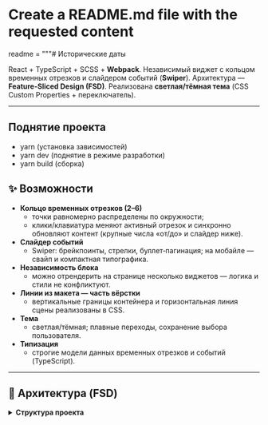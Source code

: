 # Create a README.md file with the requested content

readme = """# Исторические даты

React + TypeScript + SCSS + **Webpack**. Независимый виджет с кольцом временных отрезков и слайдером событий (**Swiper**). Архитектура —
**Feature-Sliced Design (FSD)**. Реализована **светлая/тёмная тема** (CSS Custom Properties + переключатель).

---

## Поднятие проекта

-   yarn (установка зависимостей)
-   yarn dev (поднятие в режиме разработки)
-   yarn build (сборка)

## ✨ Возможности

-   **Кольцо временных отрезков (2–6)**
    -   точки равномерно распределены по окружности;
    -   клики/клавиатура меняют активный отрезок и синхронно обновляют контент (крупные числа «от/до» и слайдер ниже).
-   **Слайдер событий**
    -   Swiper: брейкпоинты, стрелки, буллет‑пагинация; на мобайле — свайп и компактная типографика.
-   **Независимость блока**
    -   можно отрендерить на странице несколько виджетов — логика и стили не конфликтуют.
-   **Линии из макета — часть вёрстки**
    -   вертикальные границы контейнера и горизонтальная линия сцены реализованы в CSS.
-   **Тема**
    -   светлая/тёмная; плавные переходы, сохранение выбора пользователя.
-   **Типизация**
    -   строгие модели данных временных отрезков и событий (TypeScript).

---

## 🧱 Архитектура (FSD)

<details>
<summary><strong>Структура проекта</strong></summary>

```text
.
├─ public/
│  └─ index.html
├─ src/
│  ├─ entities/
│  │  └─ timeline/
│  │     └─ model/
│  │        └─ types.ts
│  ├─ features/
│  │  └─ period-ring/
│  │     ├─ lib/
│  │     │  └─ calcPositions.ts
│  │     └─ ui/
│  │        ├─ PeriodRing.module.scss
│  │        ├─ PeriodRing.tsx
│  │        └─ index.ts
│  ├─ shared/
│  │  ├─ lib/
│  │  │  └─ polar.ts
│  │  ├─ styles/
│  │  │  └─ variables.scss
│  │  └─ theme/
│  │     ├─ ThemeSwitch.module.scss
│  │     └─ ThemeSwitch.tsx
│  ├─ styles/
│  │  ├─ global.scss
│  │  └─ types/
│  │     └─ styles.d.ts
│  ├─ widgets/
│  │  └─ timeline-block/
│  │     ├─ model/
│  │     │  └─ types.ts
│  │     ├─ ui/
│  │     │  ├─ hooks/
│  │     │  │  ├─ DateControls.tsx
│  │     │  │  ├─ useResponsiveRingSize.ts
│  │     │  │  └─ useRingData.ts
│  │     │  ├─ parts/
│  │     │  │  ├─ EventsSlider.tsx
│  │     │  │  ├─ RangeOverlay.tsx
│  │     │  │  └─ index.ts
│  │     │  ├─ TimelineBlock.module.scss
│  │     │  ├─ TimelineBlock.tsx
│  │     │  └─ index.ts
│  │     └─ utils/
│  │        └─ generateYearData.ts
│  ├─ App.tsx
│  └─ index.tsx
├─ webpack.common.js
├─ webpack.dev.js
├─ webpack.prod.js
├─ tsconfig.json
├─ package.json
└─ yarn.lock
```
